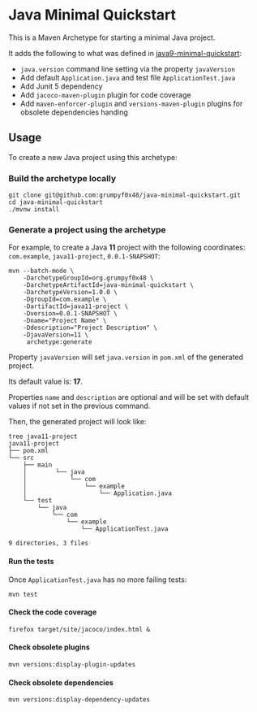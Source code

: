 # Java Minimal Quickstart

This is a Maven Archetype for starting a minimal Java project.

It adds the following to what was defined in [java9-minimal-quickstart](https://github.com/spilth/java9-minimal-quickstart):

- `java.version` command line setting via the property `javaVersion`
- Add default `Application.java` and test file `ApplicationTest.java`
- Add Junit 5 dependency
- Add `jacoco-maven-plugin` plugin for code coverage
- Add `maven-enforcer-plugin` and `versions-maven-plugin` plugins for obsolete dependencies handing

## Usage

To create a new Java project using this archetype:

### Build the archetype locally

```console
git clone git@github.com:grumpyf0x48/java-minimal-quickstart.git
cd java-minimal-quickstart
./mvnw install
```

### Generate a project using the archetype

For example, to create a Java **11** project with the following coordinates: `com.example`, `java11-project`, `0.0.1-SNAPSHOT`:

```console
mvn --batch-mode \
    -DarchetypeGroupId=org.grumpyf0x48 \
    -DarchetypeArtifactId=java-minimal-quickstart \
    -DarchetypeVersion=1.0.0 \
    -DgroupId=com.example \
    -DartifactId=java11-project \
    -Dversion=0.0.1-SNAPSHOT \
    -Dname="Project Name" \
    -Ddescription="Project Description" \
    -DjavaVersion=11 \
     archetype:generate
```

Property `javaVersion` will set `java.version` in `pom.xml` of the generated project.

Its default value is: **17**.

Properties `name` and `description` are optional and will be set with default values if not set in the previous command.

Then, the generated project will look like:

```console
tree java11-project
java11-project
├── pom.xml
└── src
    ├── main
    │        └── java
    │            └── com
    │                └── example
    │                    └── Application.java
    └── test
        └── java
            └── com
                └── example
                    └── ApplicationTest.java

9 directories, 3 files
```

#### Run the tests

Once `ApplicationTest.java` has no more failing tests:

```console
mvn test
```

#### Check the code coverage

```console
firefox target/site/jacoco/index.html &
```

#### Check obsolete plugins

```console
mvn versions:display-plugin-updates
```

#### Check obsolete dependencies

```console
mvn versions:display-dependency-updates
```
